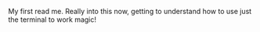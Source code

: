 My first read me. Really into this now, getting to understand how to use just the terminal to work magic! 
